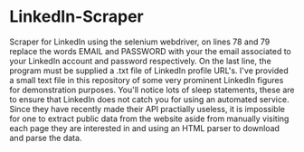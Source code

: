 # LinkedIn-Scraper
Scraper for LinkedIn using the selenium webdriver, on lines 78 and 79 replace the words EMAIL and PASSWORD with your the email associated to your LinkedIn account and password respectively. On the last line, the program must be supplied a .txt file of LinkedIn profile URL's. I've provided a small text file in this repository of some very prominent LinkedIn figures for demonstration purposes.
You'll notice lots of sleep statements, these are to ensure that LinkedIn does not catch you for using an automated service. Since they have recently made their API practially useless, it is impossible for one to extract public data from the website aside from manually visiting each page they are interested in and using an HTML parser to download and parse the data.
